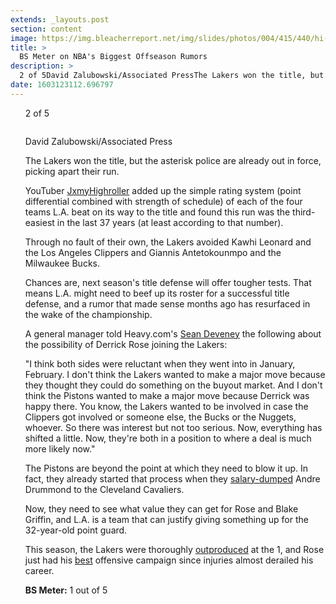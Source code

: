 ```yaml
--- 
extends: _layouts.post 
section: content 
image: https://img.bleacherreport.net/img/slides/photos/004/415/440/hi-res-e1489bdc40c6f1a653f8f97c3bd714fb_crop_exact.jpg?w=1200&h=1200&q=75 
title: > 
  BS Meter on NBA's Biggest Offseason Rumors 
description: > 
  2 of 5David Zalubowski/Associated PressThe Lakers won the title, but the asterisk police are already out in force, picking apart their run.Through no fault of their own, the Lakers avoided Kawhi Leonard and the Los Angeles Clippers and Giannis Antetokounmpo and the Milwaukee Bucks.I don't think the Lakers wanted to make a major move because they thought they could do something on the buyout market.And I don't think the Pistons wanted to make a major move because Derrick was happy there.You know, the Lakers wanted to be involved in case the Clippers got involved or someone else, the Bucks or the Nuggets, whoever. 
date: 1603123112.696797 
--- 
```

<ol><p class="slideData">2 of 5</p><p></p><img alt="" src="https://static-assets.bleacherreport.net/img/atoms/lazyImage/logo.png"><p class="credit">David Zalubowski/Associated Press</p><p class="">The Lakers won the title, but the asterisk police are already out in force, picking apart their run.</p><p class="">YouTuber&#160;<a href="https://www.youtube.com/watch?v=xqVIDt0ibGE&amp;feature=youtu.be&amp;ab_channel=JxmyHighroller" target="_blank" rel="noopener noreferrer">JxmyHighroller</a> added up the simple rating system&#160;(point differential combined with strength of schedule) of each of the four teams L.A. beat on its way to the title and found this run was the third-easiest in the last 37 years (at least according to that number).</p><p class="">Through no fault of their own, the Lakers avoided Kawhi Leonard and the Los Angeles Clippers and Giannis Antetokounmpo and the Milwaukee Bucks.&#160;</p><p class="">Chances are, next season's title defense will offer tougher tests.&#160;That means L.A. might need to beef up its roster for a successful title defense, and a rumor that made sense months ago has resurfaced in the wake of the championship.</p><p class="">A general manager told Heavy.com's <a href="https://heavy.com/sports/los-angeles-lakers/derrick-rose-pistons-trade/" target="_blank" rel="noopener noreferrer">Sean Deveney</a>&#160;the following about the possibility of Derrick Rose joining the Lakers:</p><p class="">"I think both sides were reluctant when they went into in January, February. I don't think the Lakers wanted to make a major move because they thought they could do something on the buyout market. And I don't think the Pistons wanted to make a major move because Derrick was happy there. You know, the Lakers wanted to be involved in case the Clippers got involved or someone else, the Bucks or the Nuggets, whoever. So there was interest but not too serious. Now, everything has shifted a little. Now, they're both in a position to where a deal is much more likely now."</p><p class="">The Pistons are beyond the point at which they need to blow it up. In fact, they already started that process when they <a href="https://twitter.com/HPbasketball/status/1225499290644209666" target="_blank" rel="noopener noreferrer">salary-dumped</a> Andre Drummond to the Cleveland Cavaliers.</p><p class="">Now, they need to see what value they can get for Rose and Blake Griffin, and L.A. is a team that can justify giving something up for the 32-year-old point guard.</p><p class="">This season, the Lakers were thoroughly <a href="http://www.82games.com/1920/1920LAL5.HTM" target="_blank" rel="noopener noreferrer">outproduced</a> at the 1, and Rose just had his <a href="https://www.basketball-reference.com/players/r/rosede01.html" target="_blank" rel="noopener noreferrer">best</a> offensive campaign since injuries almost derailed his career.</p><p class=""><strong>BS Meter:</strong> 1 out of 5</p></ol>